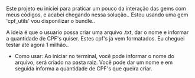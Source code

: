 Este projeto eu iniciei para praticar um pouco da interação das gems com meus códigos, e acabei chegando nessa solução..
Estou usando uma gem 'cpf_utils' vou disponilizar o bundle..

A ideia é que o usuario possa criar uma arquivo .txt, dar o nome e informar a quantidade de CPF's quiser. Estes cpf's ja vem formatados.
Eu cheguei testar até agora 1 milhão.. 

- Como usar:
Ao iniciar no terminal, você pode informar o nome do arquivo, será criado na pasta raiz.
Você pode dar um nome e em seguida informa a quantidade de CPF's que queira criar.
